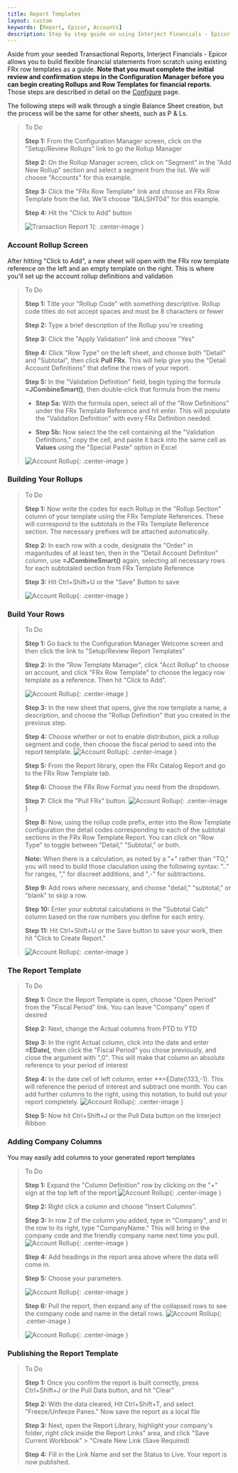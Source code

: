 ```yaml
---
title: Report Templates
layout: custom
keywords: [Report, Epicor, Accounts]
description: Step by step guide on using Interject Financials - Epicor financial report templates.
---
```


Aside from your seeded Transactional Reports, Interject Financials - Epicor allows you to build flexible financial statements from scratch using existing FRx row templates as a guide. **Note that you must complete the initial review and confirmation steps in the Configuration Manager before you can begin creating Rollups and Row Templates for financial reports**. Those steps are described in detail on the [Configure](docs.gointerject.com/bApps/bFinancials/Configure.html) page.

The following steps will walk through a single Balance Sheet creation, but the process will be the same for other sheets, such as P & Ls.

> To Do
>
> **Step 1:** From the Configuration Manager screen, click on the "Setup/Review Rollups" link to go the Rollup Manager
>
> **Step 2:** On the Rollup Manager screen, click on "Segment" in the "Add New Rollup" section and select a segment from the list. We will choose "Accounts" for this example.
>
> **Step 3:** Click the "FRx Row Template" link and choose an FRx Row Template from the list. We'll choose "BALSHT04" for this example.
>
> **Step 4:** Hit the "Click to Add" button
>
> ![Transaction Report 1](/images/Train/BuildReport1.png){: .center-image }
>
>

### Account Rollup Screen

After hitting "Click to Add", a new sheet will open with the FRx row template reference on the left and an empty template on the right. This is where you'll set up the account rollup definitions and validation 

> To Do
>
> **Step 1:** Title your "Rollup Code" with something descriptive. Rollup code titles do not accept spaces and must be 8 characters or fewer
>
> **Step 2:** Type a brief description of the Rollup you're creating
>
> **Step 3:** Click the "Apply Validation" link and choose "Yes"
>
> **Step 4:** Click "Row Type" on the left sheet, and choose both "Detail" and "Subtotal", then click **Pull FRx**. This will help give you the "Detail Account Definitions" that define the rows of your report.
>
> **Step 5:** In the "Validation Definition" field, begin typing the formula **=JCombineSmart\(\)**, then double-click that formula from the menu
>
>  - **Step 5a:** With the formula open, select all of the "Row Definitions" under the FRx Template Reference and hit enter. This will populate the "Validation Definition" with every FRx Definition needed.
>
>  - **Step 5b:** Now select the the cell containing all the "Validation Definitions," copy the cell, and paste it back into the same cell as **Values** using the "Special Paste" option in Excel
>
> ![Account Rollup](/images/Train/AcctRollup1.png){: .center-image }
> 
>

### Building Your Rollups

> To Do
>
> **Step 1:** Now write the codes for each Rollup in the "Rollup Section" column of your template using the FRx Template References. These will correspond to the subtotals in the FRx Template Reference section. The necessary prefixes will be attached automatically.
>
> **Step 2:** In each row with a code, designate the "Order" in maganitudes of at least ten, then in the "Detail Account Definiton" column, use **=JCombineSmart\(\)** again, selecting all necessary rows for each subtotaled section from FRx Template Reference
>
> **Step 3:** Hit Ctrl+Shift+U or the "Save" Button to save
>
>  ![Account Rollup](/images/Train/AcctRollup2.png){: .center-image }
>

### Build Your Rows

> To Do
>
> **Step 1:** Go back to the Configuration Manager Welcome screen and then click the link to "Setup/Review Report Templates"
>
> **Step 2:** In the "Row Template Manager", click "Acct Rollup" to choose an account, and click "FRx Row Template" to choose the legacy row template as a reference. Then hit "Click to Add".
>
> ![Account Rollup](/images/Train/BuildRow.png){: .center-image }
>
> **Step 3:** In the new sheet that opens, give the row template a name, a description, and choose the "Rollup Definition" that you created in the previous step.
>
> **Step 4:** Choose whether or not to enable distribution, pick a rollup segment and code, then choose the fiscal period to seed into the report template. 
> ![Account Rollup](/images/Train/rowtemp4.png){: .center-image }
>
> **Step 5:** From the Report library, open the FRx Catalog Report and go to the FRx Row Template tab.
>
> **Step 6:** Choose the FRx Row Format you need from the dropdown.
>
> **Step 7:** Click the "Pull FRx" button.
> ![Account Rollup](/images/Train/FRxCatalogRowTemp.png){: .center-image }
>
> **Step 8:** Now, using the rollup code prefix, enter into the Row Template configuration the detail codes corresponding to each of the subtotal sections in the FRx Row Template Report. You can click on "Row Type" to toggle between "Detail," "Subtotal," or both.
>
> **Note:** When there is a calculation, as noted by a "+" rather than "TO," you will need to build those claculation using the following syntax: ".." for ranges, "," for discreet additions, and ",-" for subtractions.
>
> **Step 9:** Add rows where necessary, and choose "detail," "subtotal," or "blank" to skip a row.
>
> **Step 10:** Enter your subtotal calculations in the "Subtotal Calc" column based on the row numbers you define for each entry.
>
> **Step 11:** Hit Ctrl+Shift+U or the Save button to save your work, then hit "Click to Create Report."
>
> ![Account Rollup](/images/Train/rowtemp2c.png){: .center-image }
>
>

### The Report Template

> To Do
>
> **Step 1:** Once the Report Template is open, choose "Open Period" from the "Fiscal Period" link. You can leave "Company" open if desired
>
> **Step 2:** Next, change the Actual columns from PTD to YTD
>
> **Step 3:** In the right Actual column, click into the date and enter **=EDate\(**, then click the "Fiscal Period" you chose previously, and close the argument with ",0". This will make that column an absolute reference to your period of interest
>
> **Step 4:** In the date cell of left column, enter **=EDate\(\133,-1\). This will reference the period of interest and subtract one month. You can add further columns to the right, using this notation, to build out your report completely.
> ![Account Rollup](/images/Train/ReportTemp.png){: .center-image }
>
> **Step 5:** Now hit Ctrl+Shift+J or the Pull Data button on the Interject Ribbon
>

### Adding Company Columns
You may easily add columns to your generated report templates 

> To Do
>
> **Step 1:** Expand the "Column Definition" row by clicking on the "+" sign at the top left of the report
> ![Account Rollup](/images/Train/DropRow.png){: .center-image }
> 
> **Step 2:** Right click a column and choose "Insert Columns". 
> 
> **Step 3:** In row 2 of the column you added, type in "Company", and in the row to its right, type "CompanyName." This will bring in the company code and the friendly company name next time you pull.
> ![Account Rollup](/images/Train/TypeName.png){: .center-image }
>
> **Step 4:** Add headings in the report area above where the data will come in.
>
> **Step 5:** Choose your parameters.
>
> ![Account Rollup](/images/Train/HeaderNames.png){: .center-image }
>
> **Step 6:** Pull the report, then expand any of the collapsed rows to see the company code and name in the detail rows.
> ![Account Rollup](/images/Train/ShowDetail.png){: .center-image }
>
> ![Account Rollup](/images/Train/DetailShot.png){: .center-image }
>


### Publishing the Report Template

> To Do
>
> **Step 1:** Once you confirm the report is built correctly, press Ctrl+Shift+J or the Pull Data button, and hit "Clear" 
>
> **Step 2:** With the data cleared, Hit Ctrl+Shift+T, and select "Freeze/Unfeeze Panes." Now save the report as a local file
>
> **Step 3:** Next, open the Report Library, highlight your company's folder, right click inside the Report Links" area, and click "Save Current Workbook" > "Create New Link (Save Required)
>
>  **Step 4:** Fill in the Link Name and set the Status to Live. Your report is now published.
>

